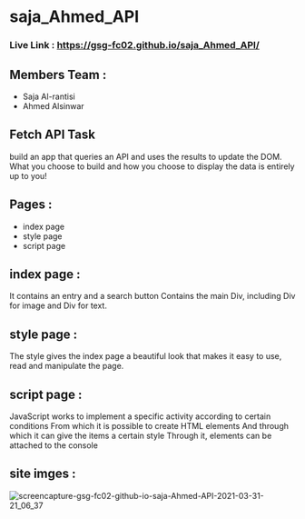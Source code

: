 # saja_Ahmed_API

### Live Link : https://gsg-fc02.github.io/saja_Ahmed_API/


## Members Team :
* Saja Al-rantisi
* Ahmed Alsinwar


## Fetch API Task
build an app that queries an API and uses the results to update the DOM.
What you choose to build and how you choose to display the data is entirely up to you!

## Pages :

* index page 
* style page
* script page 


## index page :
It contains an entry and a search button
Contains the main Div, including Div for image and Div for text.

## style page :
The style gives the index page a beautiful look that makes it easy to use, read and manipulate the page.

## script page :
JavaScript works to implement a specific activity according to certain conditions
From which it is possible to create HTML elements
And through which it can give the items a certain style
Through it, elements can be attached to the console



## site imges :
![screencapture-gsg-fc02-github-io-saja-Ahmed-API-2021-03-31-21_06_37](https://user-images.githubusercontent.com/46837680/113192261-385f7980-9267-11eb-859a-affbe165059f.png)
